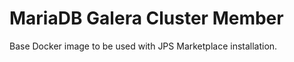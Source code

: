 MariaDB Galera Cluster Member
======

Base Docker image to be used with JPS Marketplace installation.
